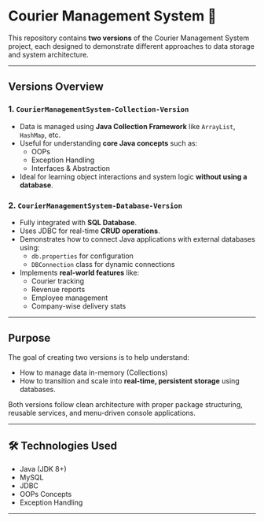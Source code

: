 # Courier Management System 🚚

This repository contains **two versions** of the Courier Management System project, each designed to demonstrate different approaches to data storage and system architecture.

---

## Versions Overview

### 1️. `CourierManagementSystem-Collection-Version`
- Data is managed using **Java Collection Framework** like `ArrayList`, `HashMap`, etc.
- Useful for understanding **core Java concepts** such as:
  - OOPs
  - Exception Handling
  - Interfaces & Abstraction
- Ideal for learning object interactions and system logic **without using a database**.

### 2️. `CourierManagementSystem-Database-Version`
- Fully integrated with **SQL Database**.
- Uses JDBC for real-time **CRUD operations**.
- Demonstrates how to connect Java applications with external databases using:
  - `db.properties` for configuration
  - `DBConnection` class for dynamic connections
- Implements **real-world features** like:
  - Courier tracking
  - Revenue reports
  - Employee management
  - Company-wise delivery stats

---

## Purpose

The goal of creating two versions is to help understand:
- How to manage data in-memory (Collections)
- How to transition and scale into **real-time, persistent storage** using databases.

Both versions follow clean architecture with proper package structuring, reusable services, and menu-driven console applications.

---

## 🛠 Technologies Used
- Java (JDK 8+)
- MySQL
- JDBC
- OOPs Concepts
- Exception Handling

---

